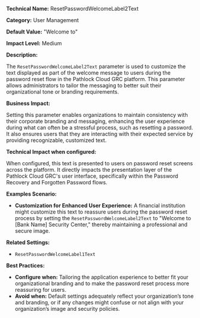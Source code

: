 **Technical Name:** ResetPasswordWelcomeLabel2Text

**Category:** User Management

**Default Value:** "Welcome to"

**Impact Level:** Medium

**Description:**

The `ResetPasswordWelcomeLabel2Text` parameter is used to customize the text displayed as part of the welcome message to users during the password reset flow in the Pathlock Cloud GRC platform. This parameter allows administrators to tailor the messaging to better suit their organizational tone or branding requirements.

**Business Impact:**

Setting this parameter enables organizations to maintain consistency with their corporate branding and messaging, enhancing the user experience during what can often be a stressful process, such as resetting a password. It also ensures users that they are interacting with their expected service by providing recognizable, customized text.

**Technical Impact when configured:**

When configured, this text is presented to users on password reset screens across the platform. It directly impacts the presentation layer of the Pathlock Cloud GRC's user interface, specifically within the Password Recovery and Forgotten Password flows.

**Examples Scenario:**

- **Customization for Enhanced User Experience:** A financial institution might customize this text to reassure users during the password reset process by setting the `ResetPasswordWelcomeLabel2Text` to "Welcome to [Bank Name] Security Center," thereby maintaining a professional and secure image.
  
**Related Settings:**

- `ResetPasswordWelcomeLabel1Text`

**Best Practices:** 

- **Configure when:** Tailoring the application experience to better fit your organizational branding and to make the password reset process more reassuring for users.
- **Avoid when:** Default settings adequately reflect your organization’s tone and branding, or if any changes might confuse or not align with your organization’s image and security policies.
